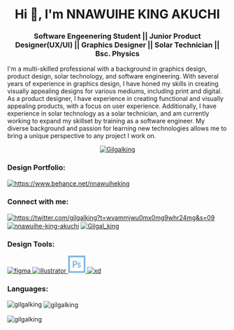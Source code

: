 <h1 align="center">Hi 👋, I'm NNAWUIHE KING AKUCHI</h1>

<h3 align="center">Software Engeenering Student || Junior Product Designer(UX/UI) || Graphics Designer || Solar Technician || Bsc. Physics</h3>

I'm a multi-skilled professional with a background in graphics design, product design, solar technology, and software engineering. With several years of experience in graphics design, I have honed my skills in creating visually appealing designs for various mediums, including print and digital. As a product designer, I have experience in creating functional and visually appealing products, with a focus on user experience. Additionally, I have experience in solar technology as a solar technician, and am currently working to expand my skillset by training as a software engineer. My diverse background and passion for learning new technologies allows me to bring a unique perspective to any project I work on.

<p align="center"> <a href="https://github.com/ryo-ma/github-profile-trophy"><img src="https://github-profile-trophy.vercel.app/?username=Gilgalking" alt="Gilgalking" /></a> </p>

<h3 align="left">Design Portfolio:</h3>
<a href="https://www.behance.net/https://www.behance.net/nnawuiheking" target="blank"><img align="center" src="https://raw.githubusercontent.com/rahuldkjain/github-profile-readme-generator/master/src/images/icons/Social/behance.svg" alt="https://www.behance.net/nnawuiheking" height="30" width="40" /></a>

<h3 align="left">Connect with me:</h3>
<p align="left">
<a href="https://twitter.com/https://twitter.com/gilgalking?t=wvammjwu0mx0mg9whr24mg&s=09" target="blank"><img align="center" src="https://raw.githubusercontent.com/rahuldkjain/github-profile-readme-generator/master/src/images/icons/Social/twitter.svg" alt="https://twitter.com/gilgalking?t=wvammjwu0mx0mg9whr24mg&s=09" height="30" width="40" /></a>
<a href="https://www.linkedin.com/in/nnawuihe-king-akuchi" target="blank"><img align="center" src="https://raw.githubusercontent.com/rahuldkjain/github-profile-readme-generator/master/src/images/icons/Social/linked-in-alt.svg" alt="nnawuihe-king-akuchi" height="30" width="40" /></a>
<a href="https://instagram.com/Gilgal_king" target="blank"><img align="center" src="https://raw.githubusercontent.com/rahuldkjain/github-profile-readme-generator/master/src/images/icons/Social/instagram.svg" alt="Gilgal_king" height="30" width="40" /></a>
</p>

<h3 align="left">Design Tools:</h3>
<p align="left"> <a href="https://www.figma.com/" target="_blank" rel="noreferrer"> <img src="https://www.vectorlogo.zone/logos/figma/figma-icon.svg" alt="figma" width="40" height="40"/> </a> <a href="https://www.adobe.com/in/products/illustrator.html" target="_blank" rel="noreferrer"> <img src="https://www.vectorlogo.zone/logos/adobe_illustrator/adobe_illustrator-icon.svg" alt="illustrator" width="40" height="40"/> </a> <a href="https://www.photoshop.com/en" target="_blank" rel="noreferrer"> <img src="https://raw.githubusercontent.com/devicons/devicon/master/icons/photoshop/photoshop-line.svg" alt="photoshop" width="40" height="40"/> </a> <a href="https://www.adobe.com/products/xd.html" target="_blank" rel="noreferrer"> <img src="https://cdn.worldvectorlogo.com/logos/adobe-xd.svg" alt="xd" width="40" height="40"/> </a> </p>

<h3 align="left">Languages:</h3>

<p><img align="left" src="https://github-readme-stats.vercel.app/api/top-langs?username=gilgalking&show_icons=true&locale=en&layout=compact" alt="gilgalking" /></p>

<p>&nbsp;<img align="center" src="https://github-readme-stats.vercel.app/api?username=gilgalking&show_icons=true&locale=en" alt="gilgalking" /></p>

<p><img align="center" src="https://github-readme-streak-stats.herokuapp.com/?user=gilgalking&" alt="gilgalking" /></p>


